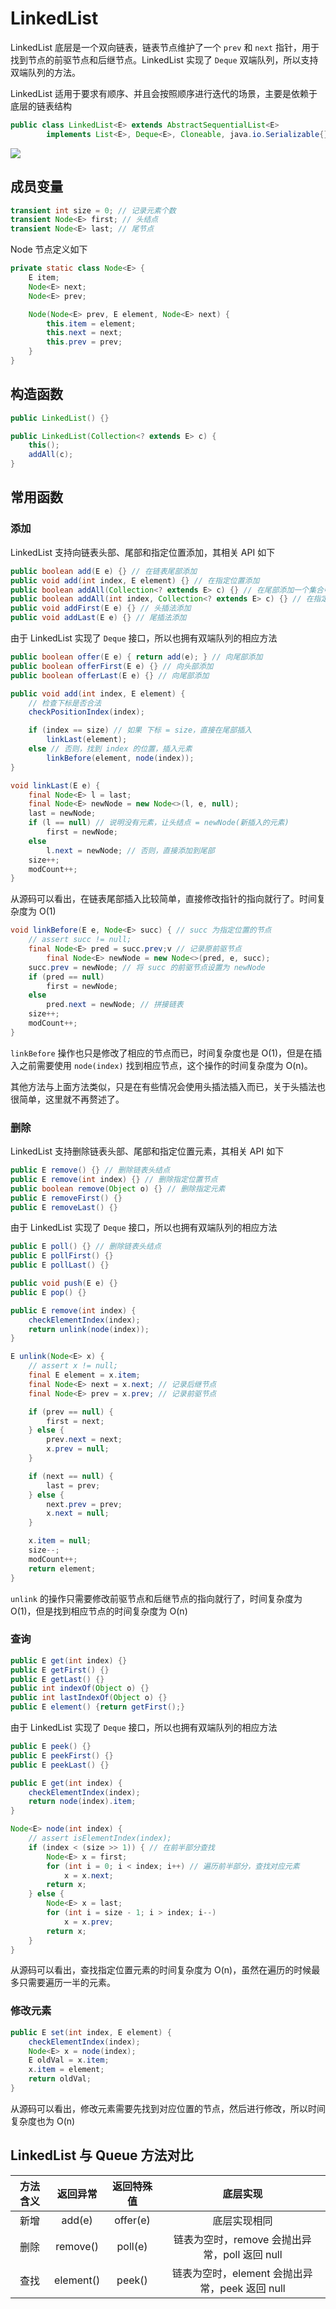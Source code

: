 # LinkedList

LinkedList 底层是一个双向链表，链表节点维护了一个 `prev` 和 `next` 指针，用于找到节点的前驱节点和后继节点。LinkedList 实现了 `Deque` 双端队列，所以支持双端队列的方法。

LinkedList 适用于要求有顺序、并且会按照顺序进行迭代的场景，主要是依赖于底层的链表结构

```java
public class LinkedList<E> extends AbstractSequentialList<E> 
        implements List<E>, Deque<E>, Cloneable, java.io.Serializable{}
```

![](../../../../.gitbook/assets/linkedlist.png)

## 成员变量

```java
transient int size = 0; // 记录元素个数
transient Node<E> first; // 头结点
transient Node<E> last; // 尾节点
```

Node 节点定义如下

```java
private static class Node<E> {
    E item;
    Node<E> next;
    Node<E> prev;

    Node(Node<E> prev, E element, Node<E> next) {
        this.item = element;
        this.next = next;
        this.prev = prev;
    }
}
```

## 构造函数

```java
public LinkedList() {}

public LinkedList(Collection<? extends E> c) {
    this();
    addAll(c);
}
```

## 常用函数

### 添加

LinkedList 支持向链表头部、尾部和指定位置添加，其相关 API 如下

```java
public boolean add(E e) {} // 在链表尾部添加
public void add(int index, E element) {} // 在指定位置添加
public boolean addAll(Collection<? extends E> c) {} // 在尾部添加一个集合中中的所有元素
public boolean addAll(int index, Collection<? extends E> c) {} // 在指定位置添加
public void addFirst(E e) {} // 头插法添加
public void addLast(E e) {} // 尾插法添加
```

由于 LinkedList 实现了 `Deque` 接口，所以也拥有双端队列的相应方法

```java
public boolean offer(E e) { return add(e); } // 向尾部添加
public boolean offerFirst(E e) {} // 向头部添加
public boolean offerLast(E e) {} // 向尾部添加
```

```java
public void add(int index, E element) {
    // 检查下标是否合法
    checkPositionIndex(index);

    if (index == size) // 如果 下标 = size，直接在尾部插入
        linkLast(element);
    else // 否则，找到 index 的位置，插入元素
        linkBefore(element, node(index));
}
```

```java
void linkLast(E e) {
    final Node<E> l = last;
    final Node<E> newNode = new Node<>(l, e, null);
    last = newNode;
    if (l == null) // 说明没有元素，让头结点 = newNode(新插入的元素)
        first = newNode;
    else
        l.next = newNode; // 否则，直接添加到尾部
    size++;
    modCount++;
}
```

从源码可以看出，在链表尾部插入比较简单，直接修改指针的指向就行了。时间复杂度为 O\(1\)

```java
void linkBefore(E e, Node<E> succ) { // succ 为指定位置的节点
    // assert succ != null;
    final Node<E> pred = succ.prev;v // 记录原前驱节点
        final Node<E> newNode = new Node<>(pred, e, succ);
    succ.prev = newNode; // 将 succ 的前驱节点设置为 newNode
    if (pred == null)
        first = newNode;
    else
        pred.next = newNode; // 拼接链表
    size++;
    modCount++;
}
```

`linkBefore` 操作也只是修改了相应的节点而已，时间复杂度也是 O\(1\)，但是在插入之前需要使用 `node(index)` 找到相应节点，这个操作的时间复杂度为 O\(n\)。

其他方法与上面方法类似，只是在有些情况会使用头插法插入而已，关于头插法也很简单，这里就不再赘述了。

### 删除

LinkedList 支持删除链表头部、尾部和指定位置元素，其相关 API 如下

```java
public E remove() {} // 删除链表头结点
public E remove(int index) {} // 删除指定位置节点
public boolean remove(Object o) {} // 删除指定元素
public E removeFirst() {}
public E removeLast() {}
```

由于 LinkedList 实现了 `Deque` 接口，所以也拥有双端队列的相应方法

```java
public E poll() {} // 删除链表头结点
public E pollFirst() {}
public E pollLast() {}

public void push(E e) {}
public E pop() {}
```

```java
public E remove(int index) {
    checkElementIndex(index);
    return unlink(node(index));
}

E unlink(Node<E> x) {
    // assert x != null;
    final E element = x.item;
    final Node<E> next = x.next; // 记录后继节点
    final Node<E> prev = x.prev; // 记录前驱节点

    if (prev == null) {
        first = next;
    } else {
        prev.next = next;
        x.prev = null;
    }

    if (next == null) {
        last = prev;
    } else {
        next.prev = prev;
        x.next = null;
    }

    x.item = null;
    size--;
    modCount++;
    return element;
}
```

`unlink` 的操作只需要修改前驱节点和后继节点的指向就行了，时间复杂度为 O\(1\)，但是找到相应节点的时间复杂度为 O\(n\)

### 查询

```java
public E get(int index) {}
public E getFirst() {}
public E getLast() {}
public int indexOf(Object o) {}
public int lastIndexOf(Object o) {}
public E element() {return getFirst();}
```

由于 LinkedList 实现了 `Deque` 接口，所以也拥有双端队列的相应方法

```java
public E peek() {}
public E peekFirst() {}
public E peekLast() {}
```

```java
public E get(int index) {
    checkElementIndex(index);
    return node(index).item;
}

Node<E> node(int index) {
    // assert isElementIndex(index);
    if (index < (size >> 1)) { // 在前半部分查找
        Node<E> x = first;
        for (int i = 0; i < index; i++) // 遍历前半部分，查找对应元素
            x = x.next;
        return x;
    } else {
        Node<E> x = last;
        for (int i = size - 1; i > index; i--)
            x = x.prev;
        return x;
    }
}
```

从源码可以看出，查找指定位置元素的时间复杂度为 O\(n\)，虽然在遍历的时候最多只需要遍历一半的元素。

### 修改元素

```java
public E set(int index, E element) {
    checkElementIndex(index);
    Node<E> x = node(index);
    E oldVal = x.item;
    x.item = element;
    return oldVal;
}
```

从源码可以看出，修改元素需要先找到对应位置的节点，然后进行修改，所以时间复杂度也为 O\(n\)

## LinkedList 与 Queue 方法对比

| 方法含义 | 返回异常 | 返回特殊值 | 底层实现 |
| :---: | :---: | :---: | :---: |
| 新增 | add\(e\) | offer\(e\) | 底层实现相同 |
| 删除 | remove\(\) | poll\(e\) | 链表为空时，remove 会抛出异常，poll 返回 null |
| 查找 | element\(\) | peek\(\) | 链表为空时，element 会抛出异常，peek 返回 null |


